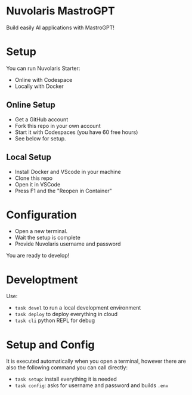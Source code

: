 # Nuvolaris MastroGPT

Build easily AI applications with MastroGPT!

# Setup

You can run Nuvolaris Starter: 
- Online with Codespace 
- Locally with Docker

## Online Setup 

- Get a GitHub account
- Fork this repo in your own account
- Start it with Codespaces (you have 60 free hours)
- See below for setup.

## Local Setup 

- Install Docker and VScode in your machine
- Clone this repo
- Open it in VSCode
- Press F1  and the "Reopen in Container"

# Configuration

- Open a new terminal. 
- Wait the setup is complete
- Provide Nuvolaris username and password


You are ready to develop!

# Developtment

Use:

- `task devel` to run a local development environment
- `task deploy` to deploy everything in cloud
- `task cli`  python REPL for debug

# Setup and Config

It is executed automatically when you open a terminal, however there are also the following command you can call directly:

- `task setup`: install everything it is needed
- `task config`:  asks for username and password and builds `.env`

